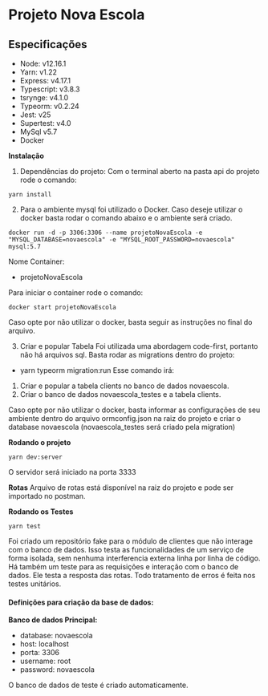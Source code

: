 # Projeto Nova Escola

## Especificações
- Node: v12.16.1
- Yarn: v1.22
- Express: v4.17.1
- Typescript: v3.8.3
- tsrynge: v4.1.0
- Typeorm: v0.2.24
- Jest: v25
- Supertest: v4.0
- MySql v5.7
- Docker

**Instalação**
1. Dependências do projeto:
  Com o terminal aberto na pasta api do projeto rode o comando:
  ```
  yarn install
  ```
2. Para o ambiente mysql foi utilizado o Docker.
  Caso deseje utilizar o docker basta rodar o comando abaixo e o ambiente será criado.
  ```
  docker run -d -p 3306:3306 --name projetoNovaEscola -e "MYSQL_DATABASE=novaescola" -e "MYSQL_ROOT_PASSWORD=novaescola" mysql:5.7
  ```
  Nome Container:
  - projetoNovaEscola
  
  Para iniciar o container rode o comando:
  ```
  docker start projetoNovaEscola
  ```
  Caso opte por não utilizar o docker, basta seguir as instruções no final do arquivo.

3. Criar e popular Tabela
  Foi utilizada uma abordagem code-first, portanto não há arquivos sql. Basta rodar as migrations dentro do projeto:
  - yarn typeorm migration:run
  Esse comando irá:
  1. Criar e popular a tabela clients no banco de dados novaescola.
  2. Criar o banco de dados novaescola_testes e a tabela clients.

  Caso opte por não utilizar o docker, basta informar as configurações de seu ambiente dentro do arquivo ormconfig.json na raiz do projeto e criar o database novaescola (novaescola_testes será criado pela migration)

**Rodando o projeto**
```
yarn dev:server
```

O servidor será iniciado na porta 3333

**Rotas**
Arquivo de rotas está disponível na raiz do projeto e pode ser importado no postman.

**Rodando os Testes**
```
yarn test
```

Foi criado um repositório fake para o módulo de clientes que não interage com o banco de dados.
Isso testa as funcionalidades de um serviço de forma isolada, sem nenhuma interferencia externa linha por linha de código.
Há também um teste para as requisições e interação com o banco de dados.
Ele testa a resposta das rotas. Todo tratamento de erros é feita nos testes unitários.


#### Definições para criação da base de dados:
**Banco de dados Principal:**
  - database: novaescola
  - host: localhost
  - porta: 3306
  - username: root
  - password: novaescola
  
O banco de dados de teste é criado automaticamente.
